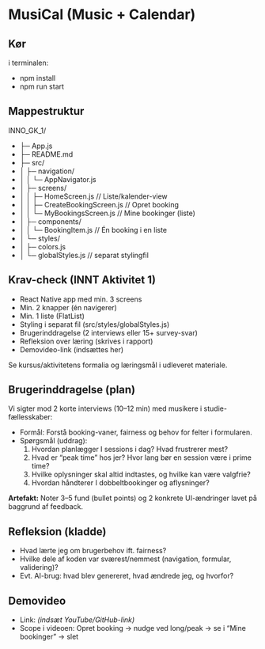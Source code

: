 # MusiCal (Music + Calendar)

## Kør
i terminalen: 
- npm install
- npm run start

## Mappestruktur

INNO_GK_1/
- ├─ App.js
- ├─ README.md
- ├─ src/
- │ ├─ navigation/
- │ │ └─ AppNavigator.js
- │ ├─ screens/
- │ │ ├─ HomeScreen.js // Liste/kalender-view
- │ │ ├─ CreateBookingScreen.js // Opret booking
- │ │ └─ MyBookingsScreen.js // Mine bookinger (liste)
- │ ├─ components/
- │ │ └─ BookingItem.js // Én booking i en liste
- │ └─ styles/
- │ ├─ colors.js
- │ └─ globalStyles.js // separat stylingfil

## Krav-check (INNT Aktivitet 1)

- React Native app med min. 3 screens
- Min. 2 knapper (én navigerer)
- Min. 1 liste (FlatList)
- Styling i separat fil (src/styles/globalStyles.js)
- Brugerinddragelse (2 interviews eller 15+ survey-svar)
- Refleksion over læring (skrives i rapport)
- Demovideo-link (indsættes her)

Se kursus/aktivitetens formalia og læringsmål i udleveret materiale.

## Brugerinddragelse (plan)
Vi sigter mod 2 korte interviews (10–12 min) med musikere i studie-fællesskaber:
- Formål: Forstå booking-vaner, fairness og behov for felter i formularen.
- Spørgsmål (uddrag):
  1) Hvordan planlægger I sessions i dag? Hvad frustrerer mest?
  2) Hvad er “peak time” hos jer? Hvor lang bør en session være i prime time?
  3) Hvilke oplysninger skal altid indtastes, og hvilke kan være valgfrie?
  4) Hvordan håndterer I dobbeltbookinger og aflysninger?

**Artefakt:** Noter 3–5 fund (bullet points) og 2 konkrete UI-ændringer lavet på baggrund af feedback.

## Refleksion (kladde)
- Hvad lærte jeg om brugerbehov ift. fairness?
- Hvilke dele af koden var sværest/nemmest (navigation, formular, validering)?
- Evt. AI-brug: hvad blev genereret, hvad ændrede jeg, og hvorfor?

## Demovideo
- Link: *(indsæt YouTube/GitHub-link)*
- Scope i videoen: Opret booking → nudge ved long/peak → se i “Mine bookinger” → slet